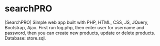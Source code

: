 # searchPRO
[SearchPRO] Simple web app built with PHP, HTML, CSS, JS, JQuery, Bootstrap, Ajax. First run log.php, then enter user for username and password, then you can create new products, update or delete products. Database: store.sql.
